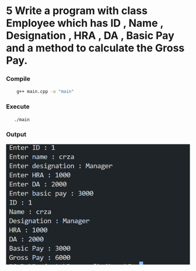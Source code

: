 # 5 Write a program with class Employee which has ID , Name , Designation , HRA , DA , Basic Pay and a method to calculate the Gross Pay.

### Compile

```sh
    g++ main.cpp -o "main"
```

### Execute

```sh
   ./main
```
### Output

![OUTPUT](./output.png)